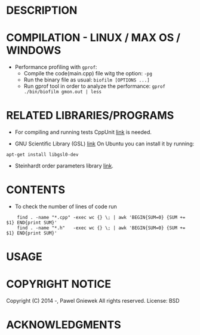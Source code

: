 DESCRIPTION
==================================================
COMPILATION - LINUX / MAX OS / WINDOWS 
==================================================

* Performance profiling with `gprof`:
    + Compile the code(main.cpp) file witg the option: 
        `-pg`
    + Run the binary file as usual: 
        `biofilm [OPTIONS ...]`
    + Run gprof tool in order to analyze the performance:
        `gprof ./bin/biofilm gmon.out | less`

RELATED LIBRARIES/PROGRAMS
================
* For compiling and running tests CppUnit [link](sourceforge.net/projects/cppunit) is needed.

* GNU Scientific Library (GSL) [link](http://www.gnu.org/software/gsl/)
On Ubuntu you can install it by running:
```
apt-get install libgsl0-dev
```

* Steinhardt order parameters library [link](https://github.com/nquesada/steinhardt).



CONTENTS
========

* To check the number of lines of code run
```
    find . -name "*.cpp" -exec wc {} \; | awk 'BEGIN{SUM=0} {SUM += $1} END{print SUM}'
    find . -name "*.h"   -exec wc {} \; | awk 'BEGIN{SUM=0} {SUM += $1} END{print SUM}'
```


USAGE
=====


COPYRIGHT NOTICE
================
Copyright (C) 2014 -,  Pawel Gniewek
All rights reserved.
License: BSD

ACKNOWLEDGMENTS
===============
